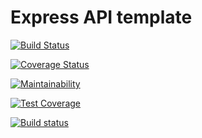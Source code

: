 # Express API template

[![Build Status](https://travis-ci.com/tsrines/express-back-end-sample.svg?branch=master)](https://travis-ci.com/tsrines/express-back-end-sample)

[![Coverage Status](https://coveralls.io/repos/github/tsrines/express-back-end-sample/badge.svg?branch=master)](https://coveralls.io/github/tsrines/express-back-end-sample?branch=master
)

[![Maintainability](https://api.codeclimate.com/v1/badges/35dee0334646e582e4f2/maintainability)](https://codeclimate.com/github/tsrines/express-back-end-sample/maintainability)

[![Test Coverage](https://api.codeclimate.com/v1/badges/35dee0334646e582e4f2/test_coverage)](https://codeclimate.com/github/tsrines/express-back-end-sample/test_coverage)

[![Build status](https://ci.appveyor.com/api/projects/status/5t9bytboqo13wh02/branch/master?svg=true)](https://ci.appveyor.com/project/tsrines/express-back-end-sample-g0b1y/branch/master)
